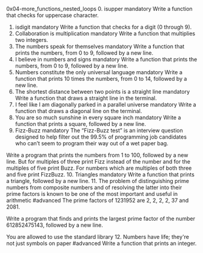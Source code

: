 0x04-more_functions_nested_loops
0. isupper
mandatory
Write a function that checks for uppercase character.
1. isdigit
mandatory
Write a function that checks for a digit (0 through 9).
2. Collaboration is multiplication
mandatory
Write a function that multiplies two integers.
3. The numbers speak for themselves
mandatory
Write a function that prints the numbers, from 0 to 9, followed by a new line.
4. I believe in numbers and signs
mandatory
Write a function that prints the numbers, from 0 to 9, followed by a new line.
5. Numbers constitute the only universal language
mandatory
Write a function that prints 10 times the numbers, from 0 to 14, followed by a new line.
6. The shortest distance between two points is a straight line
mandatory
Write a function that draws a straight line in the terminal.
7. I feel like I am diagonally parked in a parallel universe
mandatory
Write a function that draws a diagonal line on the terminal.
8. You are so much sunshine in every square inch
mandatory
Write a function that prints a square, followed by a new line.
9. Fizz-Buzz
mandatory
The “Fizz-Buzz test” is an interview question designed to help filter out the 99.5% of programming job candidates who can’t seem to program their way out of a wet paper bag.

Write a program that prints the numbers from 1 to 100, followed by a new line. But for multiples of three print Fizz instead of the number and for the multiples of five print Buzz. For numbers which are multiples of both three and five print FizzBuzz.
10. Triangles
mandatory
Write a function that prints a triangle, followed by a new line.
11. The problem of distinguishing prime numbers from composite numbers and of resolving the latter into their prime factors is known to be one of the most important and useful in arithmetic
#advanced
The prime factors of 1231952 are 2, 2, 2, 2, 37 and 2081.

Write a program that finds and prints the largest prime factor of the number 612852475143, followed by a new line.

You are allowed to use the standard library
12. Numbers have life; they're not just symbols on paper
#advanced
Write a function that prints an integer.
